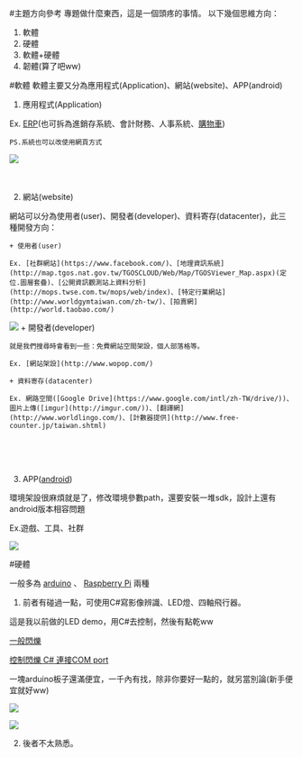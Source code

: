 #主題方向參考
  專題做什麼東西，這是一個頭疼的事情。
  以下幾個思維方向：
  1. 軟體
  2. 硬體
  3. 軟體+硬體
  4. 韌體(算了吧ww)

#軟體
軟體主要又分為應用程式(Application)、網站(website)、APP(android)

1. 應用程式(Application)

  Ex. [ERP](http://www.weberp.org/)(也可拆為進銷存系統、會計財務、人事系統、[購物車](http://www.opencart.idv.tw/))
  
    PS.系統也可以改使用網頁方式
    
  ![](http://erp2000.com/images/framework01.jpg)　
  

    
    　
2. 網站(website)

  網站可以分為使用者(user)、開發者(developer)、資料寄存(datacenter)，此三種開發方向：

    + 使用者(user)
    
    Ex. [社群網站](https://www.facebook.com/)、[地理資訊系統](http://map.tgos.nat.gov.tw/TGOSCLOUD/Web/Map/TGOSViewer_Map.aspx)(定位.圖層套疊)、[公開資訊觀測站上資料分析](http://mops.twse.com.tw/mops/web/index)、[特定行業網站](http://www.worldgymtaiwan.com/zh-tw/)、[拍賣網](http://world.taobao.com/)
  ![](http://blog.phimedia.tv/images/get-in-social-network-1.jpg)
    + 開發者(developer)
    
    就是我們搜尋時會看到一些：免費網站空間架設，個人部落格等。
    
    Ex. [網站架設](http://www.wopop.com/)

    + 資料寄存(datacenter)
    
    Ex. 網路空間([Google Drive](https://www.google.com/intl/zh-TW/drive/))、圖片上傳([imgur](http://imgur.com/))、[翻譯網](http://www.worldlingo.com/)、[計數器提供](http://www.free-counter.jp/taiwan.shtml)
  　
    
    　
3. APP([android](http://readandplay.pixnet.net/blog/post/140001110-%E7%AC%AC%E4%B8%80%E6%94%AFandroid-app%E7%A8%8B%E5%BC%8F%E6%95%99%E5%AD%B8))

  環境架設很麻煩就是了，修改環境參數path，還要安裝一堆sdk，設計上還有android版本相容問題

  Ex.遊戲、工具、社群
  
  ![](http://www.jmc.edu/exobiz2k16/dev/images/a1.jpg)
  
  
#硬體

  一般多為 [arduino](http://elesson.tc.edu.tw/md221/pluginfile.php/4151/mod_resource/content/1/arduino.pdf) 、 [Raspberry Pi](http://twcn.rs-online.com/web/generalDisplay.html?id=raspberrypi) 兩種

1. 前者有碰過一點，可使用C#寫影像辨識、LED燈、四軸飛行器。
  
  這是我以前做的LED demo，用C#去控制，然後有點乾ww

  [一般閃爍](https://www.facebook.com/qi.lian.56/videos/10202830423120591/?l=1696193390588091054)
  
  [控制閃爍 C# 連接COM port](https://www.facebook.com/qi.lian.56/videos/10202822220955542/?l=1701046812625533479)
  
  一塊arduino板子還滿便宜，一千內有找，除非你要好一點的，就另當別論(新手便宜就好ww)

  ![](https://www.arduino-board.com/images/thumbs/arduino-zero.jpg)

  ![](http://www.diy-robots.com/wp-content/uploads/2012/06/IMG_4905.jpg)
  
 
  
2. 後者不太熟悉。
